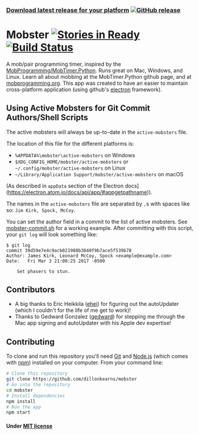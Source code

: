 ### **[Download latest release for your platform](https://github.com/dillonkearns/mobster/releases/latest)** [![GitHub release](https://img.shields.io/github/release/dillonkearns/mobster.svg?style=flat-square)](https://github.com/dillonkearns/mobster/releases/latest)
# Mobster [![Stories in Ready](https://img.shields.io/waffle/label/evancohen/smart-mirror/ready.svg?style=flat-square)](https://waffle.io/dillonkearns/mobster) [![Build Status](https://img.shields.io/travis/dillonkearns/mobster/master.svg?style=flat-square)](https://travis-ci.org/dillonkearns/mobster)
A mob/pair programming timer, inspired by the [MobProgramming/MobTimer.Python](https://github.com/MobProgramming/MobTimer.Python). Runs great on Mac, Windows, and Linux. Learn all about mobbing at the MobTimer.Python github page, and at [mobprogramming.org](http://mobprogramming.org/).
This app was created to have an easier to maintain cross-platform application (using github's [electron](electron.atom.io) framework).

## Using Active Mobsters for Git Commit Authors/Shell Scripts
The active mobsters will always be up-to-date in the `active-mobsters` file.

The location of this file for the different platforms is:
- `%APPDATA%\mobster\active-mobsters` on Windows
- `$XDG_CONFIG_HOME/mobster/active-mobsters` or `~/.config/mobster/active-mobsters` on Linux
- `~/Library/Application Support/mobster/active-mobsters` on macOS

(As described in `appData` section of the Electron docs](https://electron.atom.io/docs/api/app/#appgetpathname)).

The names in the `active-mobsters` file are separated by `,`s with spaces like so: `Jim Kirk, Spock, McCoy`.

You can set the author field in a commit to the list of active mobsters. See  [mobster-commit.sh](https://github.com/dillonkearns/mobster/blob/master/mobster-commit.sh) for a working example. After committing with this script, your `git log` will look something like:
```shell
$ git log
commit 39d59e7e4c9acb021988b3040f9b7ace5f539b78
Author: James Kirk, Leonard McCoy, Spock <example@example.com>
Date:   Fri Mar 3 21:00:25 2017 -0500

    Set phasers to stun.
```


## Contributors
* A big thanks to Eric Heikkila ([ehei](https://github.com/ehei)) for figuring out the
autoUpdater (which I couldn't for the life of me get to work)!
* Thanks to Gedward Gonzalez ([gedward](https://github.com/gedward)) for stepping
me through the Mac app signing and autoUpdater with his Apple dev expertise!

## Contributing
To clone and run this repository you'll need [Git](https://git-scm.com) and [Node.js](https://nodejs.org/en/download/) (which comes with [npm](http://npmjs.com)) installed on your computer. From your command line:

```bash
# Clone this repository
git clone https://github.com/dillonkearns/mobster
# Go into the repository
cd mobster
# Install dependencies
npm install
# Run the app
npm start
```

#### Under [MIT license](LICENSE.md)
